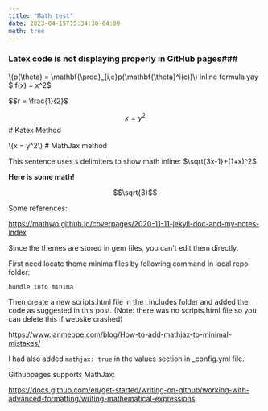 ```yaml
---
title: "Math test"
date: 2023-04-15T15:34:30-04:00
math: true
---
```


### Latex code is not displaying properly in GitHub pages###



\\(p(\theta) = \mathbf{\prod}_{i,c}p(\mathbf{\theta}^i(c))\\) inline formula  yay
$ f(x) = x^2$ 


$$r = \frac{1}{2}$


$$x = y^2$$  # Katex Method
 
\\(x = y^2\\)  # MathJax method

This sentence uses `$` delimiters to show math inline:  $\sqrt{3x-1}+(1+x)^2$

**Here is some math!**

```math
\sqrt{3}
```


Some references:

https://mathwo.github.io/coverpages/2020-11-11-jekyll-doc-and-my-notes-index

Since the themes are stored in gem files, you can't edit them directly. 

First need locate theme minima files by following command in local repo folder:

```
bundle info minima
```

Then create a new scripts.html file in the _includes folder and added the code as suggested in this post. (Note: there was no scripts.html file so you can delete this if website crashed)

https://www.janmeppe.com/blog/How-to-add-mathjax-to-minimal-mistakes/ 

I had also added `mathjax: true` in the values section in _config.yml file.

Githubpages supports MathJax: 

https://docs.github.com/en/get-started/writing-on-github/working-with-advanced-formatting/writing-mathematical-expressions 